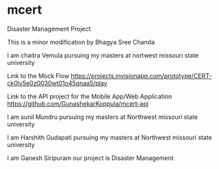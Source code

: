 # mcert
Disaster Management Project

This is a minor modification by Bhagya Sree Chanda

I am chaitra Vemula pursuing my masters at nortwest missouri state university

Link to the Mock Flow https://projects.invisionapp.com/prototype/CERT-ck0lv5e0z0030wt01o45qnaa5/play

Link to the API project for the Mobile App/Web Application https://github.com/GunashekarKoppula/mcert-api

I am sunil Mundru pursuing my masters at Northwest missouri state university

I am Harshith Gudapati pursuing my masters at Northwest missouri state university

I am Ganesh Siripuram our project is Disaster Management